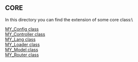 ## CORE

In this directory you can find the extension of some core class:\

[MY_Config class](CORE/My_config.md)\
[MY_Controller class](CORE/My_controller.md)\
[MY_Lang class](CORE/MY_Lang.md)\
[MY_Loader class](CORE/MY_Loader.md)\
[MY_Model class](CORE/MY_Model.md)\
[MY_Router class](CORE/MY_Router.md)
